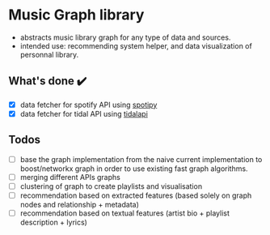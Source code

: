# Music Graph library

* abstracts music library graph for any type of data and sources.
* intended use: recommending system helper, and data visualization of personnal library.

## What's done :heavy_check_mark:

- [x] data fetcher for spotify API using [spotipy](https://github.com/plamere/spotipy)
- [x] data fetcher for tidal API using [tidalapi](https://tidalapi.netlify.app/index.html)

## Todos

* [ ] base the graph implementation from the naive current implementation to boost/networkx graph in order to use existing fast graph algorithms.
* [ ] merging different APIs graphs
* [ ] clustering of graph to create playlists and visualisation
* [ ] recommendation based on extracted features (based solely on graph nodes and relationship + metadata)
* [ ] recommendation based on textual features (artist bio + playlist description + lyrics)
